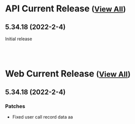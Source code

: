
# API Current Release <small>([View All](/API.md))</small>
## 5.34.18 (2022-2-4)
Initial release

<br><br>
# Web Current Release <small>([View All](/Web.md))</small>
## 5.34.18 (2022-2-4)
### Patches 

- Fixed user call record data aa

  